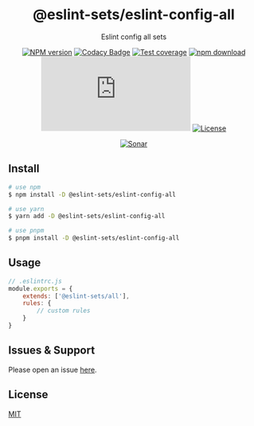 <div style="text-align: center;" align="center">

# @eslint-sets/eslint-config-all

Eslint config all sets

[![NPM version][npm-image]][npm-url]
[![Codacy Badge][codacy-image]][codacy-url]
[![Test coverage][codecov-image]][codecov-url]
[![npm download][download-image]][download-url]
[![gzip][gzip-image]][gzip-url]
[![License][license-image]][license-url]

[![Sonar][sonar-image]][sonar-url]

</div>

## Install

```bash
# use npm
$ npm install -D @eslint-sets/eslint-config-all

# use yarn
$ yarn add -D @eslint-sets/eslint-config-all

# use pnpm
$ pnpm install -D @eslint-sets/eslint-config-all
```

## Usage

```js
// .eslintrc.js
module.exports = {
    extends: ['@eslint-sets/all'],
    rules: {
        // custom rules
    }
}
```

## Issues & Support

Please open an issue [here](https://github.com/saqqdy/@eslint-sets/eslint-config-all/issues).

## License

[MIT](LICENSE)

[npm-image]: https://img.shields.io/npm/v/@eslint-sets/eslint-config-all.svg?style=flat-square
[npm-url]: https://npmjs.org/package/@eslint-sets/eslint-config-all
[codacy-image]: https://app.codacy.com/project/badge/Grade/f70d4880e4ad4f40aa970eb9ee9d0696
[codacy-url]: https://www.codacy.com/gh/saqqdy/@eslint-sets/eslint-config-all/dashboard?utm_source=github.com&utm_medium=referral&utm_content=saqqdy/@eslint-sets/eslint-config-all&utm_campaign=Badge_Grade
[codecov-image]: https://img.shields.io/codecov/c/github/saqqdy/@eslint-sets/eslint-config-all.svg?style=flat-square
[codecov-url]: https://codecov.io/github/saqqdy/@eslint-sets/eslint-config-all?branch=master
[download-image]: https://img.shields.io/npm/dm/@eslint-sets/eslint-config-all.svg?style=flat-square
[download-url]: https://npmjs.org/package/@eslint-sets/eslint-config-all
[gzip-image]: http://img.badgesize.io/https://unpkg.com/@eslint-sets/eslint-config-all/index.js?compression=gzip&label=gzip%20size:%20JS
[gzip-url]: http://img.badgesize.io/https://unpkg.com/@eslint-sets/eslint-config-all/index.js?compression=gzip&label=gzip%20size:%20JS
[license-image]: https://img.shields.io/badge/License-MIT-blue.svg
[license-url]: LICENSE
[sonar-image]: https://sonarcloud.io/api/project_badges/quality_gate?project=saqqdy_eslint-sets
[sonar-url]: https://sonarcloud.io/dashboard?id=saqqdy_eslint-sets

